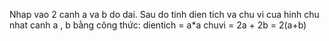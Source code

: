Nhap vao 2 canh a va b do dai. Sau do tinh dien tich va chu vi cua hinh chu nhat canh a , b bằng công thức: dientich = a\*a chuvi = 2a + 2b = 2(a+b)
